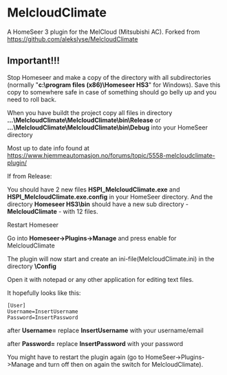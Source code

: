 # MelcloudClimate
A HomeSeer 3 plugin for the MelCloud (Mitsubishi AC). Forked from https://github.com/alekslyse/MelcloudClimate

## Important!!! 
Stop Homeseer and make a copy of the directory with all subdirectories (normally "**c:\program files (x86)\Homeseer HS3**" for Windows). Save this copy to somewhere safe in case of something should go belly up and you need to roll back.

When you have buildt the project copy all files in directory **...\MelcloudClimate\MelcloudClimate\bin\Release** or **...\MelcloudClimate\MelcloudClimate\bin\Debug** into your HomeSeer directory

Most up to date info found at 
https://www.hjemmeautomasjon.no/forums/topic/5558-melcloudclimate-plugin/

If from Release:

You should have 2 new files **HSPI_MelcloudClimate.exe** and **HSPI_MelcloudClimate.exe.config** in your HomeSeer directory. And the directory **Homeseer HS3\bin** should have a new sub directory  - **MelcloudClimate** - with 12 files.

Restart Homeseer

Go into **Homeseer->Plugins->Manage** and press enable for MelcloudClimate

The plugin will now start and create an ini-file(MelcloudClimate.ini) in the directory **<Homeseer HS3>\Config**

Open it with notepad or any other application for editing text files.

It hopefully looks like this:
```
[User]
Username=InsertUsername
Password=InsertPassword
```
after **Username=** replace **InsertUsername** with your username/email

after **Password=** replace **InsertPassword** with your password

You might have to restart the plugin again (go to HomeSeer->Plugins->Manage and turn off then on again the switch for MelcloudClimate).
